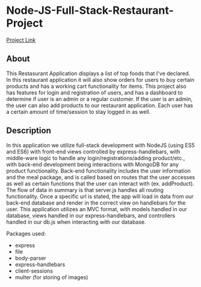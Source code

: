 # Node-JS-Full-Stack-Restaurant-Project
[Project Link](https://node-js-restaurant-project.herokuapp.com/)
## About
This Restasurant Application displays a list of top foods that I've declared.
In this restaurant application it will also show orders for users to buy certain products and has a working cart functionality for items.
This project also has features for login and registration of users, and has a dashboard to determine if user is an admin or a regular customer.
If the user is an admin, the user can also add products to our restaurant application. Each user has a certain amount of time/session to stay logged in as well.

## Description
In this application we utilize full-stack development with NodeJS (using ES5 and ES6) with front-end views controlled by express-handlebars, with middle-ware logic to handle any login/registrations/adding product/etc., with back-end development being interactions with MongoDB for any product functionality.
Back-end functionality includes the user information and the meal package, and is called based on routes that the user accesses as well as certain functions that the user can interact with (ex. addProduct).
The flow of data in summary is that server.js handles all routing functionality. Once a specific url is stated, the app will load in data from our back-end database and render in the correct view on handlebars for the user.
This application utilizes an MVC format, with models handled in our database, views handled in our express-handlebars, and controllers handled in our db.js when interacting with our database.

Packages used:
- express
- file
- body-parser
- express-handlebars
- client-sessions
- multer (for storing of images)

